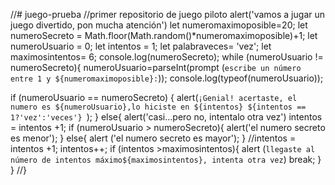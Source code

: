 //# juego-prueba
//primer repositorio de juego piloto
alert('vamos a jugar un juego divertido, pon mucha atención') 
let numeromaximoposible=20;
let numeroSecreto = Math.floor(Math.random()*numeromaximoposible)+1;
let numeroUsuario = 0;
let intentos = 1;
let palabraveces= 'vez';
let maximosintentos= 6;
console.log(numeroSecreto);
while (numeroUsuario != numeroSecreto){ 
    numeroUsuario=parseInt(prompt (`escribe un número entre 1 y ${numeromaximoposible}:`));
 console.log(typeof(numeroUsuario));
  
  if (numeroUsuario == numeroSecreto) {
    alert(`¡Genial! acertaste, el numero es ${numeroUsuario},lo hiciste en ${intentos} ${intentos == 1?'vez':'veces'} `);
   }
     else{
     alert('casi...pero no, intentalo otra vez')
     intentos = intentos +1;
     if (numeroUsuario > numeroSecreto){
     alert('el numero secreto es menor');
     } else{
     alert ('el numero secreto es mayor');
    }
    //intentos = intentos +1;
    intentos++;
    if (intentos >maximosintentos){
      alert (`llegaste al número de intentos máximo${maximosintentos}, intenta otra vez`)
      break;
    }
  }
//}
